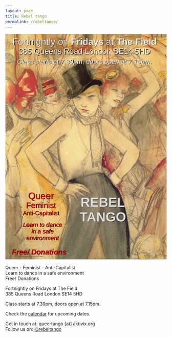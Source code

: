 ```yaml
---
layout: page
title: Rebel tango
permalink: /rebeltango/
---
```


![REBEL TANGO](/images/rebel_tango.png)

Queer - Feminist - Anti-Capitalist  
Learn to dance in a safe environment  
Free/ Donations  

Fortnightly on Fridays at The Field  
385 Queens Road London SE14 5HD  
  
Class starts at 7.30pm, doors open at 7.15pm.  
  
Check the [calendar](http://thefieldnx.com/calendar/) for upcoming dates.

Get in touch at: queertango [at] aktivix.org  
Follow us on: [@rebeltango](https://twitter.com/rebel_tango)  


